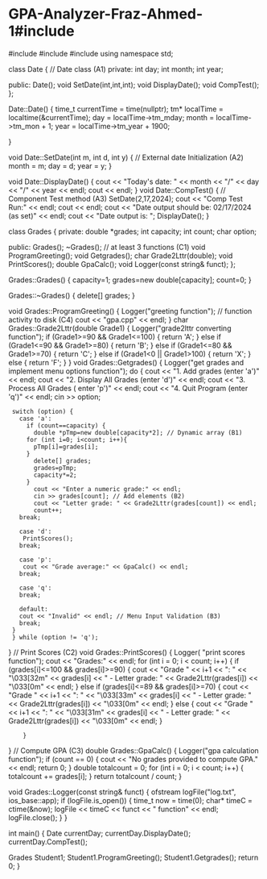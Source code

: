 # GPA-Analyzer-Fraz-Ahmed-1#include <iostream>
#include <fstream>
#include <cstdlib>
#include <ctime>
using namespace std;


class Date { // Date class (A1)
     private:
     int day;
     int month;
     int year;

public: 
     Date();
     void SetDate(int,int,int);
     void DisplayDate();
     void CompTest();
};

Date::Date() {
       time_t currentTime = time(nullptr);
       tm* localTime = localtime(&currentTime);
       day = localTime->tm_mday;
       month = localTime->tm_mon + 1; 
       year = localTime->tm_year + 1900; 

}

void Date::SetDate(int m, int d, int y) { // External date Initialization (A2)
    month = m;
    day = d;
    year = y;
}

void Date::DisplayDate() {
    cout << "Today's date: " << month << "/" << day << "/" << year << endl;
    cout << endl;
}
 void Date::CompTest() { // Component Test method (A3)
   SetDate(2,17,2024);
   cout << "Comp Test Run:" << endl;
   cout << endl;
   cout << "Date output should be: 02/17/2024 (as set)" << endl;
   cout << "Date output is: ";
   DisplayDate();
 }

class Grades {
private:
     double *grades; 
     int capacity; 
     int count; 
     char option;

public:
    Grades(); 
    ~Grades(); 
    // at least 3 functions (C1)
    void ProgramGreeting();
    void Getgrades();
    char Grade2Lttr(double);
    void PrintScores();
    double GpaCalc();
    void Logger(const string& funct); 
};

Grades::Grades() { 
  capacity=1; 
  grades=new double[capacity]; 
  count=0;
}

Grades::~Grades() { 
  delete[] grades;
}

void Grades::ProgramGreeting() {
    Logger("greeting function"); // function activity to disk (C4)
    cout << "gpa.cpp" << endl;
}
char Grades::Grade2Lttr(double Grade1) {
    Logger("grade2lttr converting function");
if (Grade1>=90 && Grade1<=100) {
  return 'A';
 }
else if (Grade1<=90 && Grade1>=80) {
  return 'B';
 }
else if (Grade1<=80 && Grade1>=70) {
  return 'C';
 }
  else if (Grade1<0 || Grade1>100) {
    return 'X';
  }
else {
  return 'F';
 }
}
void Grades::Getgrades() {
    Logger("get grades and implement menu options function");
   do {
     cout << "1. Add grades (enter 'a')" << endl;
     cout << "2. Display All Grades (enter 'd')" << endl; 
     cout << "3. Process All Grades ( enter 'p')" << endl;
     cout << "4. Quit Program (enter 'q')" << endl;
     cin >> option;

     switch (option) {
       case 'a':
         if (count==capacity) {
           double *pTmp=new double[capacity*2]; // Dynamic array (B1)
         for (int i=0; i<count; i++){ 
           pTmp[i]=grades[i]; 
         }
           delete[] grades; 
           grades=pTmp;
           capacity*=2;
         }
           cout << "Enter a numeric grade:" << endl;
           cin >> grades[count]; // Add elements (B2)
           cout << "Letter grade: " << Grade2Lttr(grades[count]) << endl;
           count++;
       break;

       case 'd':
        PrintScores();
       break;

       case 'p':
        cout << "Grade average:" << GpaCalc() << endl;
       break;

       case 'q':
       break;

       default:
       cout << "Invalid" << endl; // Menu Input Validation (B3)
       break;
     }
     } while (option != 'q');
   }
     // Print Scores (C2)
void Grades::PrintScores() {
     Logger( "print scores function");
  cout << "Grades:" << endl;
      for (int i = 0; i < count; i++) {
          if (grades[i]<=100 && grades[i]>=90) {
          cout << "Grade " << i+1 << ": " << "\033[32m" << grades[i] <<  " - Letter grade: " << Grade2Lttr(grades[i]) << "\033[0m" << endl;
      } 
        else if (grades[i]<=89 && grades[i]>=70) {
              cout << "Grade " << i+1 << ": " << "\033[33m" << grades[i] << " - Letter grade: " << Grade2Lttr(grades[i]) << "\033[0m" << endl;
            }
        else {
          cout << "Grade " << i+1 << ": " << "\033[31m" << grades[i] << " - Letter grade: " << Grade2Lttr(grades[i]) << "\033[0m" << endl;
        }
        
        }
  }
      // Compute GPA (C3)
double Grades::GpaCalc() {
     Logger("gpa calculation function");
   if (count == 0) {
          cout << "No grades provided to compute GPA." << endl;
          return 0;
      }
      double totalcount = 0;
      for (int i = 0; i < count; i++) {
          totalcount += grades[i];
      }
      return totalcount / count;
  }

void Grades::Logger(const string& funct) {
    ofstream logFile("log.txt", ios_base::app); 
    if (logFile.is_open()) {
        time_t now = time(0);
        char* timeC = ctime(&now);
        logFile << timeC << funct << " function" << endl;
        logFile.close();
    }
}


int main() {
  Date currentDay;
  currentDay.DisplayDate();
  currentDay.CompTest();

  Grades Student1;
  Student1.ProgramGreeting();
  Student1.Getgrades();
  return 0;
}
